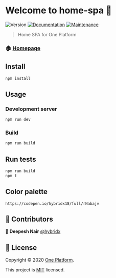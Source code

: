 # Welcome to home-spa 👋
![Version](https://img.shields.io/badge/version-1.0.0-blue.svg?cacheSeconds=2592000)
[![Documentation](https://img.shields.io/badge/documentation-yes-brightgreen.svg)](https://github.com/1-Platform/one-platform#readme)
[![Maintenance](https://img.shields.io/badge/Maintained%3F-yes-green.svg)](https://github.com/1-Platform/one-platform/graphs/commit-activity)

> Home SPA for One Platform

### 🏠 [Homepage](https://github.com/1-Platform/one-platform#readme)

## Install

```sh
npm install
```

## Usage
### Development server
```sh
npm run dev
```

### Build
```sh
npm run build
```

## Run tests

```sh
npm run build
npm t
```

## Color palette
```
https://codepen.io/hybridx18/full/rNabajv
```

## 🤝 Contributors

👤 **Deepesh Nair** [@hybridx](https://github.com/hybridx)

## 📝 License

Copyright © 2020 [One Platform](https://github.com/1-Platform/).

This project is [MIT](https://github.com/1-Platform/one-platform/blob/master/LICENSE) licensed.
